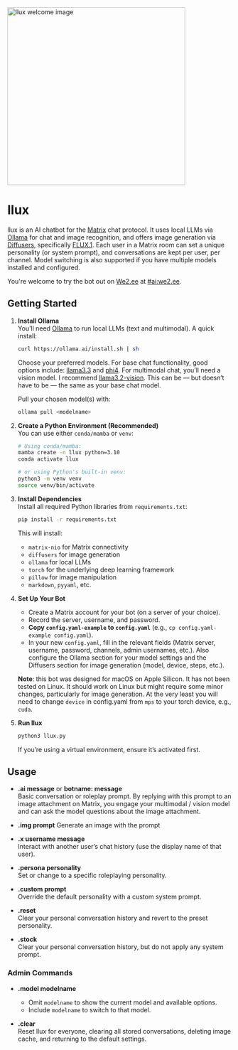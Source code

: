 <img src="https://sij.ai/sij/llux/raw/branch/main/welcome.jpg" width="400" alt="llux welcome image">

# llux

llux is an AI chatbot for the [Matrix](https://matrix.org/) chat protocol. It uses local LLMs via [Ollama](https://ollama.ai/) for chat and image recognition, and offers image generation via [Diffusers](https://github.com/huggingface/diffusers), specifically [FLUX.1](https://github.com/black-forest-labs/flux). Each user in a Matrix room can set a unique personality (or system prompt), and conversations are kept per user, per channel. Model switching is also supported if you have multiple models installed and configured.

You're welcome to try the bot out on [We2.ee](https://we2.ee/about) at [#ai:we2.ee](https://we2.ee/@@ai).

## Getting Started

1. **Install Ollama**  
   You’ll need [Ollama](https://ollama.ai/) to run local LLMs (text and multimodal). A quick install:

   ```bash
   curl https://ollama.ai/install.sh | sh
   ```

   Choose your preferred models. For base chat functionality, good options include: [llama3.3](https://ollama.com/library/llama3.3) and [phi4](https://ollama.com/library/phi4). For multimodal chat, you’ll need a vision model. I recommend [llama3.2-vision](https://ollama.com/library/llama3.2-vision). This can be — but doesn’t have to be — the same as your base chat model.

   Pull your chosen model(s) with:

   ```bash
   ollama pull <modelname>
   ```


2. **Create a Python Environment (Recommended)**  
   You can use either `conda/mamba` or `venv`:

   ```bash
   # Using conda/mamba:
   mamba create -n llux python=3.10
   conda activate llux

   # or using Python's built-in venv:
   python3 -m venv venv
   source venv/bin/activate
   ```

3. **Install Dependencies**  
   Install all required Python libraries from `requirements.txt`:

   ```bash
   pip install -r requirements.txt
   ```

   This will install:

   - `matrix-nio` for Matrix connectivity
   - `diffusers` for image generation
   - `ollama` for local LLMs
   - `torch` for the underlying deep learning framework
   - `pillow` for image manipulation
   - `markdown`, `pyyaml`, etc.

4. **Set Up Your Bot**

   - Create a Matrix account for your bot (on a server of your choice).
   - Record the server, username, and password.
   - **Copy `config.yaml-example` to `config.yaml`** (e.g., `cp config.yaml-example config.yaml`).
   - In your new `config.yaml`, fill in the relevant fields (Matrix server, username, password, channels, admin usernames, etc.). Also configure the Ollama section for your model settings and the Diffusers section for image generation (model, device, steps, etc.).

   **Note**: this bot was designed for macOS on Apple Silicon. It has not been tested on Linux. It should work on Linux but might require some minor changes, particularly for image generation. At the very least you will need to change `device` in config.yaml from `mps` to your torch device, e.g., `cuda`.

5. **Run llux**
   ```bash
   python3 llux.py
   ```
   If you’re using a virtual environment, ensure it’s activated first.

## Usage

- **.ai message** or **botname: message**  
  Basic conversation or roleplay prompt. By replying with this prompt to an image attachment on Matrix, you engage your multimodal / vision model and can ask the model questions about the image attachment.

- **.img prompt**
  Generate an image with the prompt

- **.x username message**  
  Interact with another user’s chat history (use the display name of that user).

- **.persona personality**  
  Set or change to a specific roleplaying personality.

- **.custom prompt**  
  Override the default personality with a custom system prompt.

- **.reset**  
  Clear your personal conversation history and revert to the preset personality.

- **.stock**  
  Clear your personal conversation history, but do not apply any system prompt.

### Admin Commands

- **.model modelname**

  - Omit `modelname` to show the current model and available options.
  - Include `modelname` to switch to that model.

- **.clear**  
  Reset llux for everyone, clearing all stored conversations, deleting image cache, and returning to the default settings.

